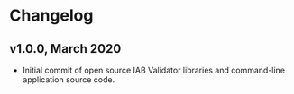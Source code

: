 # Changelog

## v1.0.0, March 2020
* Initial commit of open source IAB Validator libraries and command-line application source code.